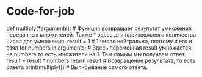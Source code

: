 # Code-for-job
def multiply(*arguments): # Функция возвращает результат умножения переданных множителей. Также * здесь для произвольного количества чисел для умножения.
    result = 1 # 1 число нейтрально, поэтому я его и взял
    for numbers in arguments: # Здесь переменная result умножается на numbers то есть множители на 1. Тем самым мы получаем ответ
        result = result * numbers 
    return result # Возвращение результата, то есть ответа
print(multiply()) # Выписывание самого ответа.
